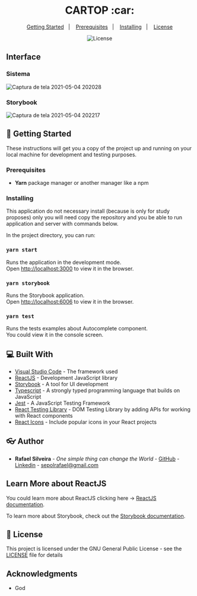 <h1 align="center">CARTOP :car:</h1>

<p align="center">
  <a href="#wrench-getting-started">Getting Started</a>&nbsp;&nbsp;&nbsp;|&nbsp;&nbsp;&nbsp;
  <a href="#prerequisites">Prerequisites</a>&nbsp;&nbsp;&nbsp;|&nbsp;&nbsp;&nbsp;
  <a href="#installing">Installing</a>&nbsp;&nbsp;&nbsp;|&nbsp;&nbsp;&nbsp;
  <a href="#memo-license">License</a>
</p>

<p align="center">
  <img alt="License" src="https://img.shields.io/static/v1?label=license&message=GPL&color=49AA26&labelColor=000000">
</p>

## Interface
### Sistema
![Captura de tela 2021-05-04 202028](https://user-images.githubusercontent.com/49955909/117082352-66c5ee00-ad18-11eb-946a-02083d6a6d61.png)

### Storybook
![Captura de tela 2021-05-04 202217](https://user-images.githubusercontent.com/49955909/117082356-69284800-ad18-11eb-828c-d8822ad3b441.png)

## :wrench: Getting Started

These instructions will get you a copy of the project up and running on your local machine for development and testing purposes.

### Prerequisites

* **Yarn** package manager or another manager like a npm

### Installing

This application do not necessary install (because is only for study proposes) only you will need copy the repository and you be able to run application and server with commands below.

In the project directory, you can run:

### `yarn start`

Runs the application in the development mode.\
Open [http://localhost:3000](http://localhost:3000) to view it in the browser.

### `yarn storybook`

Runs the Storybook application.\
Open [http://localhost:6006](http://localhost:6006) to view it in the browser.

### `yarn test`

Runs the tests examples about Autocomplete component.\
You could view it in the console screen.
## :computer: Built With

* [Visual Studio Code](https://code.visualstudio.com/docs) - The framework used
* [ReactJS](https://reactjs.org/) - Development JavaScript library
* [Storybook](https://storybook.js.org/) - A tool for UI development
* [Typescript](https://www.typescriptlang.org/) - A strongly typed programming language that builds on JavaScript
* [Jest](https://jestjs.io/) - A JavaScript Testing Framework
* [React Testing Library](https://testing-library.com/docs/react-testing-library/intro/) -  DOM Testing Library by adding APIs for working with React components
* [React Icons](https://react-icons.github.io/react-icons/) - Include popular icons in your React projects

## :eyeglasses: Author

* **Rafael Silveira** - *One simple thing can change the World* - [GitHub](https://github.com/RafaelLSilveira) - [Linkedin](https://www.linkedin.com/in/rafaellsilveira/) - sepolrafael@gmail.com

## Learn More about ReactJS

You could learn more about ReactJS clicking here -> [ReactJS documentation](https://reactjs.org/docs/getting-started.html).

To learn more about Storybook, check out the [Storybook documentation](httpshttps://storybook.js.org/docs/react/get-started/introduction).

## :memo: License

This project is licensed under the GNU General Public License - see the [LICENSE](LICENSE) file for details

## Acknowledgments

* God
